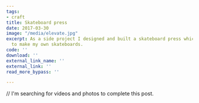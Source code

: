 ```yaml
---
tags:
- craft
title: Skateboard press
date: 2017-03-30
image: "/media/elevate.jpg"
excerpt: As a side project I designed and built a skateboard press which allowed me
  to make my own skateboards.
code: ''
download: ''
external_link_name: ''
external_link: ''
read_more_bypass: ''

---
```

// I'm searching for videos and photos to complete this post.